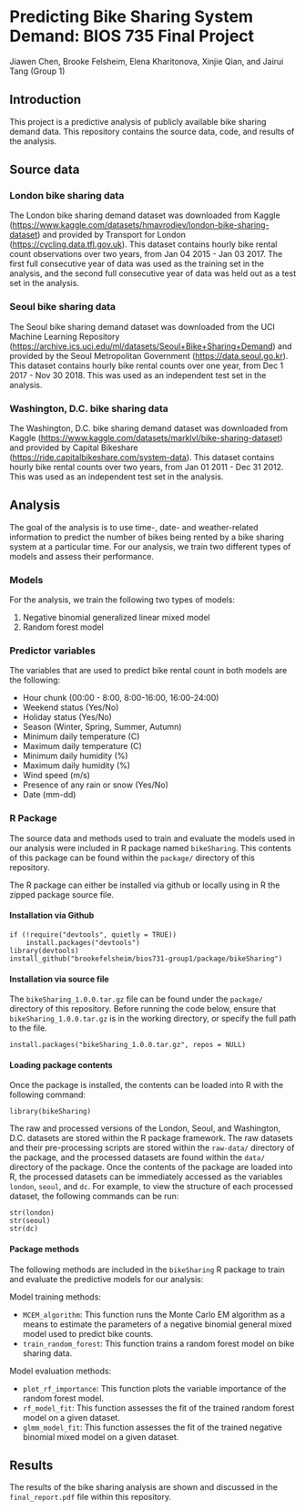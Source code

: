 # Predicting Bike Sharing System Demand: BIOS 735 Final Project

Jiawen Chen, Brooke Felsheim, Elena Kharitonova, Xinjie Qian, and Jairui Tang (Group 1)

## Introduction
This project is a predictive analysis of publicly available bike sharing demand data. This repository contains the source data, code, and results of the analysis.

## Source data

### London bike sharing data

The London bike sharing demand dataset was downloaded from Kaggle (https://www.kaggle.com/datasets/hmavrodiev/london-bike-sharing-dataset) and provided by Transport for London (https://cycling.data.tfl.gov.uk). This dataset contains hourly bike rental count observations over two years, from Jan 04 2015 - Jan 03 2017. The first full consecutive year of data was used as the training set in the analysis, and the second full consecutive year of data was held out as a test set in the analysis.

### Seoul bike sharing data

The Seoul bike sharing demand dataset was downloaded from the UCI Machine Learning Repository (https://archive.ics.uci.edu/ml/datasets/Seoul+Bike+Sharing+Demand) and provided by the Seoul Metropolitan Government (https://data.seoul.go.kr). This dataset contains hourly bike rental counts over one year, from Dec 1 2017 - Nov 30 2018. This was used as an independent test set in the analysis.

### Washington, D.C. bike sharing data

The Washington, D.C. bike sharing demand dataset was downloaded from Kaggle (https://www.kaggle.com/datasets/marklvl/bike-sharing-dataset) and provided by Capital Bikeshare (https://ride.capitalbikeshare.com/system-data). This dataset contains hourly bike rental counts over two years, from Jan 01 2011 - Dec 31 2012. This was used as an independent test set in the analysis.

## Analysis

The goal of the analysis is to use time-, date- and weather-related information to predict the number of bikes being rented by a bike sharing system at a particular time. For our analysis, we train two different types of models and assess their performance.

### Models 

For the analysis, we train the following two types of models:     

  1. Negative binomial generalized linear mixed model
  2. Random forest model

### Predictor variables

The variables that are used to predict bike rental count in both models are the following:     

  * Hour chunk (00:00 - 8:00, 8:00-16:00, 16:00-24:00)
  * Weekend status (Yes/No)
  * Holiday status (Yes/No)
  * Season (Winter, Spring, Summer, Autumn)
  * Minimum daily temperature (C)
  * Maximum daily temperature (C)
  * Minimum daily humidity (%)
  * Maximum daily humidity (%)
  * Wind speed (m/s)
  * Presence of any rain or snow (Yes/No)
  * Date (mm-dd)

### R Package

The source data and methods used to train and evaluate the models used in our analysis were included in R package named `bikeSharing`. This contents of this package can be found within the `package/` directory of this repository.

The R package can either be installed via github or locally using in R the zipped package source file.

#### Installation via Github
```
if (!require("devtools", quietly = TRUE))
    install.packages("devtools")
library(devtools)
install_github("brookefelsheim/bios731-group1/package/bikeSharing")
```
#### Installation via source file
The `bikeSharing_1.0.0.tar.gz` file can be found under the `package/` directory of this repository. Before running the code below, ensure that `bikeSharing_1.0.0.tar.gz` is in the working directory, or specify the full path to the file.
```
install.packages("bikeSharing_1.0.0.tar.gz", repos = NULL)
```
#### Loading package contents
Once the package is installed, the contents can be loaded into R with the following command:
```
library(bikeSharing)
```
The raw and processed versions of the London, Seoul, and Washington, D.C. datasets are stored within the R package framework. The raw datasets and their pre-processing scripts are stored within the `raw-data/` directory of the package, and the processed datasets are found within the `data/` directory of the package. Once the contents of the package are loaded into R, the processed datasets can be immediately accessed as the variables `london`, `seoul`, and `dc`. For example, to view the structure of each processed dataset, the following commands can be run:     
```
str(london)
str(seoul)
str(dc)
```
#### Package methods
The following methods are included in the `bikeSharing` R package to train and evaluate the predictive models for our analysis:

Model training methods: 
  * `MCEM_algorithm`: This function runs the Monte Carlo EM algorithm as a means to estimate the parameters of a negative binomial general mixed model used to predict bike counts.
  * `train_random_forest`: This function trains a random forest model on bike sharing data.

Model evaluation methods:
  * `plot_rf_importance`: This function plots the variable importance of the random forest model.
  * `rf_model_fit`: This function assesses the fit of the trained random forest model on a given dataset.
  * `glmm_model_fit`: This function assesses the fit of the trained negative binomial mixed model on a given dataset.

## Results
The results of the bike sharing analysis are shown and discussed in the `final_report.pdf` file within this repository.
